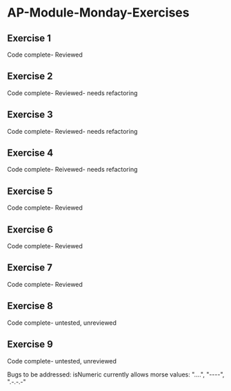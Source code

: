 # AP-Module-Monday-Exercises

## Exercise 1
Code complete- Reviewed

## Exercise 2
Code complete- Reviewed- needs refactoring

## Exercise 3
Code complete- Reviewed- needs refactoring

## Exercise 4
Code complete- Reivewed- needs refactoring

## Exercise 5
Code complete- Reviewed

## Exercise 6
Code complete- Reviewed

## Exercise 7
Code complete- Reviewed

## Exercise 8
Code complete- untested, unreviewed

## Exercise 9
Code complete- untested, unreviewed


Bugs to be addressed: isNumeric currently allows morse values: "....", "----", ".-.-.-"
